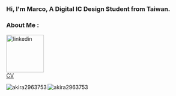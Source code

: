 ### Hi, I'm Marco, A Digital IC Design Student from Taiwan.

### About Me : 
[<img width="100" height="100" alt="linkedin" src="https://github.com/user-attachments/assets/98192e06-af52-47bd-a35a-2394f566d7eb" />](www.linkedin.com/in/ming-hong-lin-ab5b7b374)  
[CV]()



<p>
  <img align="left" src="https://github-readme-stats.vercel.app/api/top-langs?username=akira2963753&show_icons=true&locale=en&layout=compact&theme=tokyonight" alt="akira2963753" />  
</p>  
  
<p>
  &nbsp;<img align="left" src="https://github-readme-stats.vercel.app/api?username=akira2963753&show_icons=true&locale=en&theme=tokyonight" alt="akira2963753" />
</p>   

  

